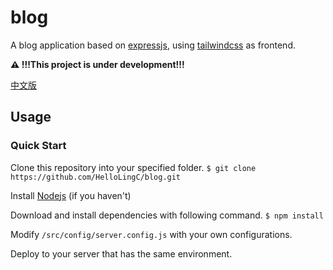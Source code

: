 # blog
A blog application based on [expressjs](https://expressjs.com/), using [tailwindcss](https://tailwindcss.com/) as frontend.

**⚠️ !!!This project is under development!!!**

[中文版](./README_CN.md)

## Usage
### Quick Start
Clone this repository into your specified folder.
`$ git clone https://github.com/HelloLingC/blog.git`

Install [Nodejs](https://nodejs.org/) (if you haven't)

Download and install dependencies with following command.
`$ npm install`

Modify `/src/config/server.config.js` with your own configurations.

Deploy to your server that has the same environment.
